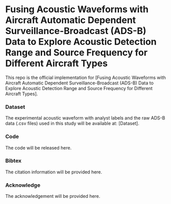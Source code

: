 # Fusing Acoustic Waveforms with Aircraft Automatic Dependent Surveillance-Broadcast (ADS-B) Data to Explore Acoustic Detection Range and Source Frequency for Different Aircraft Types

This repo is the official implementation for [Fusing Acoustic Waveforms with Aircraft Automatic Dependent Surveillance-Broadcast (ADS-B) Data to Explore Acoustic Detection Range and Source Frequency for Different Aircraft Types].

### Dataset
The experimental acoustic waveform with analyst labels and the raw ADS-B data (.csv files) used in this study will be available at: [Dataset]. 

### Code
The code will be released here. 

### Bibtex
The citation information will be provided here. 

### Acknowledge
The acknowledgement will be provided here. 
